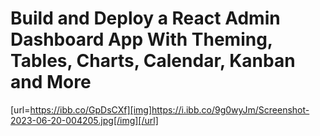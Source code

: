 # Build and Deploy a React Admin Dashboard App With Theming, Tables, Charts, Calendar, Kanban and More
[url=https://ibb.co/GpDsCXf][img]https://i.ibb.co/9g0wyJm/Screenshot-2023-06-20-004205.jpg[/img][/url]



